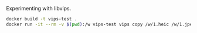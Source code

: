 Experimenting with libvips.

```sh
docker build -t vips-test .
docker run -it --rm -v $(pwd):/w vips-test vips copy /w/1.heic /w/1.jpeg
```
